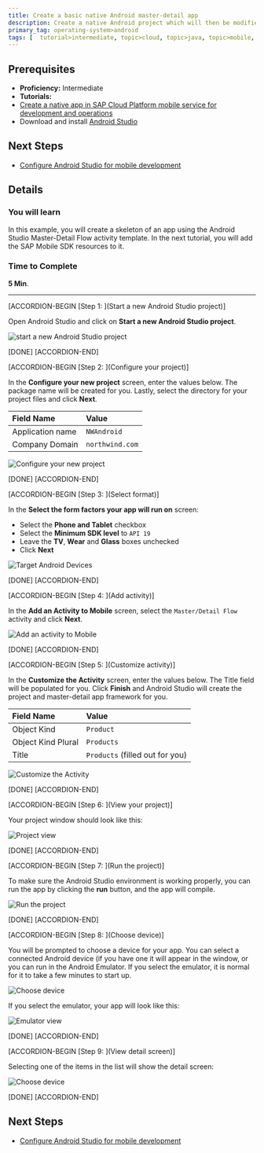 ```yaml
---
title: Create a basic native Android master-detail app
description: Create a native Android project which will then be modified with the SAP Mobile SDK
primary_tag: operating-system>android
tags: [  tutorial>intermediate, topic>cloud, topic>java, topic>mobile, operating-system>android]
---
```

## Prerequisites  
- **Proficiency:** Intermediate
- **Tutorials:**
- [Create a native app in SAP Cloud Platform mobile service for development and operations](http://www.sap.com/developer/tutorials/hcpdo-create-native-app.html)
- Download and install [Android Studio](https://developer.android.com/studio/index.html)

## Next Steps
- [Configure Android Studio for mobile development](http://www.sap.com/developer/tutorials/hcpdo-android-sdk-setup.html)

## Details
### You will learn  
In this example, you will create a skeleton of an app using the Android Studio Master-Detail Flow activity template. In the next tutorial, you will add the SAP Mobile SDK resources to it.


### Time to Complete
**5 Min**.

---


[ACCORDION-BEGIN [Step 1: ](Start a new Android Studio project)]

Open Android Studio and click on **Start a new Android Studio project**.

![start a new Android Studio project](mg6-2-01.png)

[DONE]
[ACCORDION-END]

[ACCORDION-BEGIN [Step 2: ](Configure your project)]

In the **Configure your new project** screen, enter the values below. The package name will be created for you. Lastly, select the directory for your project files and click **Next**.

Field Name        | Value
:---------------- | :-------------
Application name  | `NWAndroid`
Company Domain    | `northwind.com`

![Configure your new project](mg6-2-02.png)

[DONE]
[ACCORDION-END]

[ACCORDION-BEGIN [Step 3: ](Select format)]

In the **Select the form factors your app will run on** screen:

- Select the **Phone and Tablet** checkbox
- Select the **Minimum SDK level** to `API 19`
- Leave the **TV**, **Wear** and **Glass** boxes unchecked
- Click **Next**


![Target Android Devices](mg6-2-03.png)

[DONE]
[ACCORDION-END]

[ACCORDION-BEGIN [Step 4: ](Add activity)]

In the **Add an Activity to Mobile** screen, select the `Master/Detail Flow` activity and click **Next**.

![Add an activity to Mobile](mg6-2-04.png)

[DONE]
[ACCORDION-END]

[ACCORDION-BEGIN [Step 5: ](Customize activity)]

In the **Customize the Activity** screen, enter the values below. The Title field will be populated for you. Click **Finish** and Android Studio will create the project and master-detail app framework for you.

Field Name         | Value
:----------------- | :-------------
Object Kind        | `Product`
Object Kind Plural | `Products`
Title              | `Products` (filled out for you)

![Customize the Activity](mg6-2-05.png)

[DONE]
[ACCORDION-END]

[ACCORDION-BEGIN [Step 6: ](View your project)]

Your project window should look like this:

![Project view](mg6-2-06.png)

[DONE]
[ACCORDION-END]

[ACCORDION-BEGIN [Step 7: ](Run the project)]

To make sure the Android Studio environment is working properly, you can run the app by clicking the **run** button, and the app will compile.

![Run the project](mg6-2-07.png)

[DONE]
[ACCORDION-END]

[ACCORDION-BEGIN [Step 8: ](Choose device)]

You will be prompted to choose a device for your app. You can select a connected Android device (if you have one it will appear in the window, or you can run in the Android Emulator. If you select the emulator, it is normal for it to take a few minutes to start up.

![Choose device](mg6-2-08.png)

If you select the emulator, your app will look like this:

![Emulator view](mg6-2-09.png)

[DONE]
[ACCORDION-END]

[ACCORDION-BEGIN [Step 9: ](View detail screen)]

Selecting one of the items in the list will show the detail screen:

![Choose device](mg6-2-10.png)

[DONE]
[ACCORDION-END]



## Next Steps
- [Configure Android Studio for mobile development](http://www.sap.com/developer/tutorials/hcpdo-android-sdk-setup.html)
